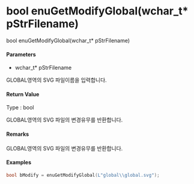 # bool enuGetModifyGlobal\(wchar\_t\* pStrFilename\)

bool enuGetModifyGlobal\(wchar\_t\* pStrFilename\)

#### Parameters

* wchar\_t\* pStrFilename

GLOBAL영역의 SVG 파일이름을 입력합니다.

#### Return Value

Type : bool

GLOBAL영역의 SVG 파일의 변경유무를 반환합니다.

#### Remarks

GLOBAL영역의 SVG 파일의 변경유무를 반환합니다.

#### Examples

```cpp
bool bModify = enuGetModifyGlobal(L"global\\global.svg");
```




